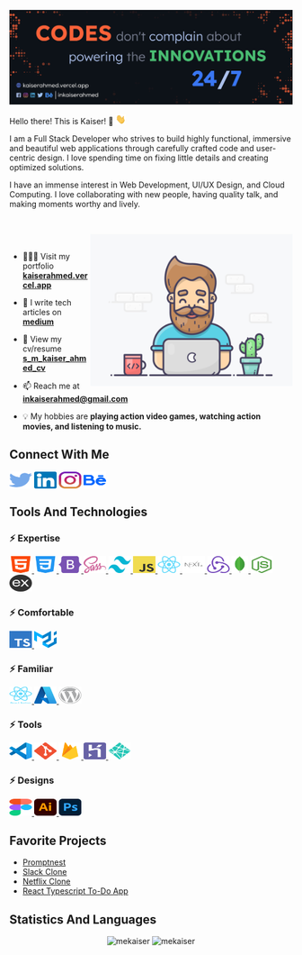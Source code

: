 ![S M Kaiser Ahmed](https://raw.githubusercontent.com/mekaiser/mekaiser/main/images/github-cover-2023-v1.jpg)

Hello there! This is Kaiser! 👋 <img src="icons/wave.gif" height="18" width="18">

I am a Full Stack Developer who strives to build highly functional, immersive and beautiful web applications through carefully crafted code and user-centric design. I love spending time on fixing little details and creating optimized solutions.

I have an immense interest in Web Development, UI/UX Design, and Cloud Computing. I love collaborating with new people, having quality talk, and making moments worthy and lively.

<p>&nbsp;</p>

<img align="right" src="images/developer.gif" width="360" height="270" alt="GIF"/>

<p>&nbsp;</p>

- 👨🏻‍💻 Visit my portfolio **[kaiserahmed.vercel.app](https://kaiserahmed.vercel.app/)**

- 📝 I write tech articles on **[medium](https://medium.com/@inkaiserahmed)**

- 🚀 View my cv/resume **[s_m_kaiser_ahmed_cv](https://drive.google.com/file/d/1uL1ggmB6BgkLnl3oVUCTxG4uNxIUyNjR/view)**

- 📫 Reach me at **inkaiserahmed@gmail.com**

- 💡 My hobbies are **playing action video games, watching action movies, and listening to music.**

## Connect With Me

<p align="left">
<a href="https://twitter.com/inkaiserahmed"><img align="center" src="icons/connections/twitter.svg" alt="inkaiserahmed" height="30" width="40" /></a>
<a href="https://linkedin.com/in/inkaiserahmed"><img align="center" src="icons/connections/linkedin.svg" alt="inkaiserahmed" height="30" width="40" /></a>
<a href="https://instagram.com/inkaiserahmed"><img align="center" src="icons/connections/instagram.svg" alt="inkaiserahmed" height="30" width="40" /></a>
<a href="https://www.behance.net/inkaiserahmed"><img align="center" src="icons/connections/behance.svg" alt="inkaiserahmed" height="30" width="40" /></a>
</p>

## Tools And Technologies

### ⚡ Expertise

<p align="left">

<a href="https://www.w3.org/html/"> <img src="icons/tools-and-technologies/html5.svg" alt="html5" height="30" width="40"/> </a>
<a href="https://www.w3schools.com/css/"> <img src="icons/tools-and-technologies/css3.svg" alt="css3" height="30" width="40"/> </a>
<a href="https://getbootstrap.com/"> <img src="icons/tools-and-technologies/bootstrap-5-1.svg" alt="bootstrap5" height="30" width="40"/> </a>
<a href="https://sass-lang.com/"> <img src="icons/tools-and-technologies/sass.svg" alt="sass" height="30" width="40"/> </a>
<a href="https://tailwindcss.com/"> <img src="icons/tools-and-technologies/tailwind-css.svg" alt="tailwind-css" height="30" width="40"/> </a>
<a href="https://www.javascript.com/"> <img src="icons/tools-and-technologies/javascript.svg" alt="javascript" height="30" width="40"/> </a>
<a href="https://reactjs.org/"> <img src="icons/tools-and-technologies/react-icon.svg" alt="reactjs" height="30" width="40"/> </a>
<a href="https://nextjs.org/"> <img src="icons/tools-and-technologies/nextjs.svg" alt="nextjs" height="30" width="40"/> </a>
<a href="https://redux.js.org/"> <img src="icons/tools-and-technologies/redux.svg" alt="redux" height="30" width="40"/> </a>
<a href="https://www.mongodb.com/"> <img src="icons/tools-and-technologies/mongodb.svg" alt="mongodb" height="30" width="30"/> </a>
<a href="https://nodejs.org/en/"> <img src="icons/tools-and-technologies/nodejs.svg" alt="nodejs" height="30" width="40"/> </a>
<a href="https://expressjs.com/"> <img src="icons/tools-and-technologies/expressjs.svg" alt="nodejs" height="30" width="40"/> </a>

</p>

### ⚡ Comfortable

<p align="left">

<a href="https://www.typescriptlang.org/"> <img src="icons/tools-and-technologies/typescript.svg" alt="typescript" height="30" width="40"/> </a>
<a href="https://material-ui.com/"> <img src="icons/tools-and-technologies/material-ui.svg" alt="materialui" height="30" width="40"/> </a>

</p>

### ⚡ Familiar

<p align="left">

<a href="https://reactnative.dev/"> <img src="icons/tools-and-technologies/react-native.svg" alt="react-native" height="30" width="40"/> </a>
<a href="https://azure.microsoft.com/en-us/"> <img src="icons/tools-and-technologies/azure.svg" alt="azure" height="30" width="40"/> </a>
<a href="https://wordpress.org/download/"> <img src="icons/tools-and-technologies/wordpress.svg" alt="wordpress" height="30" width="40"/> </a>

</p>

### ⚡ Tools

<p align="left">

<a href="https://code.visualstudio.com/"> <img src="icons/tools-and-technologies/vscode.svg" alt="vscode" height="30" width="40"/> </a>
<a href="https://git-scm.com/"> <img src="icons/tools-and-technologies/git.svg" alt="git" height="30" width="40"/> </a>
<a href="https://firebase.google.com/"> <img src="icons/tools-and-technologies/firebase.svg" alt="firebase" height="30" width="40"/> </a>
<a href="https://heroku.com/"> <img src="icons/tools-and-technologies/heroku.svg" alt="heroku" height="30" width="40"/> </a>
<a href="https://www.netlify.com/"> <img src="icons/tools-and-technologies/netlify.svg" alt="netlify" height="30" width="40"/> </a>

</p>

### ⚡ Designs

<p align="left">

<a href="https://www.figma.com/"> <img src="icons/tools-and-technologies/figma.svg" alt="figma" height="30" width="40"/> </a>
<a href="https://www.adobe.com/in/products/illustrator.html"> <img src="icons/tools-and-technologies/illustrator.svg" alt="illustrator" height="30" width="40"/> </a>
<a href="https://www.photoshop.com/en"> <img src="icons/tools-and-technologies/photoshop.svg" alt="photoshop" height="30" width="40"/> </a>

</p>

## Favorite Projects

- [Promptnest](https://github.com/mekaiser/promptnest)
- [Slack Clone](https://github.com/mekaiser/slack-clone)
- [Netflix Clone](https://github.com/mekaiser/netflix-clone)
- [React Typescript To-Do App](https://github.com/mekaiser/to-do-app)

## Statistics And Languages

<p align="center"> 
    <img src="https://github-readme-stats-mekaiser.vercel.app/api?username=mekaiser&bg_color=00000000&include_all_commits=true&count_private=true&show_icons=true&hide_rank=false&icon_color=6381AF&text_color=f2f2f2&hide_title=true&disable_animations=true" alt="mekaiser" width="411"/> 
    <img src="https://github-readme-stats-mekaiser.vercel.app/api/top-langs?username=mekaiser&theme=dark&include_all_commits=true&count_private=true&layout=compact&bg_color=00000000" alt="mekaiser" height="136" />
</p>
